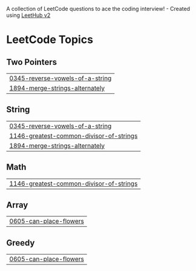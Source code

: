 A collection of LeetCode questions to ace the coding interview! - Created using [LeetHub v2](https://github.com/arunbhardwaj/LeetHub-2.0)
<!---LeetCode Topics Start-->
# LeetCode Topics
## Two Pointers
|  |
| ------- |
| [0345-reverse-vowels-of-a-string](https://github.com/Yoon6/Leethub/tree/master/0345-reverse-vowels-of-a-string) |
| [1894-merge-strings-alternately](https://github.com/Yoon6/Leethub/tree/master/1894-merge-strings-alternately) |
## String
|  |
| ------- |
| [0345-reverse-vowels-of-a-string](https://github.com/Yoon6/Leethub/tree/master/0345-reverse-vowels-of-a-string) |
| [1146-greatest-common-divisor-of-strings](https://github.com/Yoon6/Leethub/tree/master/1146-greatest-common-divisor-of-strings) |
| [1894-merge-strings-alternately](https://github.com/Yoon6/Leethub/tree/master/1894-merge-strings-alternately) |
## Math
|  |
| ------- |
| [1146-greatest-common-divisor-of-strings](https://github.com/Yoon6/Leethub/tree/master/1146-greatest-common-divisor-of-strings) |
## Array
|  |
| ------- |
| [0605-can-place-flowers](https://github.com/Yoon6/Leethub/tree/master/0605-can-place-flowers) |
## Greedy
|  |
| ------- |
| [0605-can-place-flowers](https://github.com/Yoon6/Leethub/tree/master/0605-can-place-flowers) |
<!---LeetCode Topics End-->